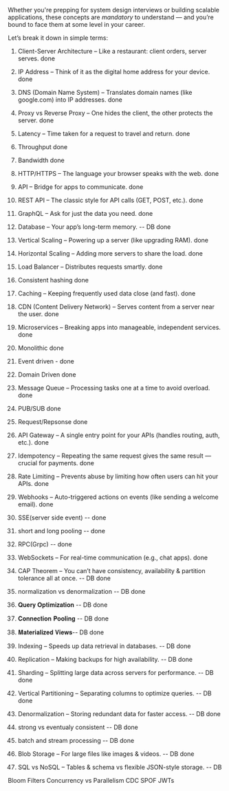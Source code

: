 Whether you're prepping for system design interviews or building scalable applications, these concepts are *mandatory* to understand — and you’re bound to face them at some level in your career.

Let’s break it down in simple terms:
1. Client-Server Architecture – Like a restaurant: client orders, server serves. done
2. IP Address – Think of it as the digital home address for your device. done
3. DNS (Domain Name System) – Translates domain names (like google.com) into IP addresses. done
4. Proxy vs Reverse Proxy – One hides the client, the other protects the server. done
5. Latency – Time taken for a request to travel and return.  done
41. Throughput  done
42. Bandwidth done
6. HTTP/HTTPS – The language your browser speaks with the web. done
7. API – Bridge for apps to communicate.  done
8. REST API – The classic style for API calls (GET, POST, etc.). done
9. GraphQL – Ask for just the data you need. done 
10. Database – Your app’s long-term memory. -- DB done
12. Vertical Scaling – Powering up a server (like upgrading RAM). done
13. Horizontal Scaling – Adding more servers to share the load. done
14. Load Balancer – Distributes requests smartly. done
43. Consistent hashing done
19. Caching – Keeping frequently used data close (and fast). done
23. CDN (Content Delivery Network) – Serves content from a server near the user. done
26. Microservices – Breaking apps into manageable, independent services. done
38. Monolithic  done
39. Event driven - done
40. Domain Driven done
27. Message Queue – Processing tasks one at a time to avoid overload. done
46. PUB/SUB  done
47. Request/Repsonse done
29. API Gateway – A single entry point for your APIs (handles routing, auth, etc.). done
30. Idempotency – Repeating the same request gives the same result — crucial for payments. done
28. Rate Limiting – Prevents abuse by limiting how often users can hit your APIs. done
25. Webhooks – Auto-triggered actions on events (like sending a welcome email). done
45. SSE(server side event) -- done
46. short and long pooling -- done
44. RPC(Grpc) -- done
24. WebSockets – For real-time communication (e.g., chat apps). done
21. CAP Theorem – You can’t have consistency, availability & partition tolerance all at once. -- DB done
31. normalization vs denormalization -- DB done
35. 𝐐𝐮𝐞𝐫𝐲 𝐎𝐩𝐭𝐢𝐦𝐢𝐳𝐚𝐭𝐢𝐨𝐧 -- DB done
36. 𝐂𝐨𝐧𝐧𝐞𝐜𝐭𝐢𝐨𝐧 𝐏𝐨𝐨𝐥𝐢𝐧𝐠 -- DB done
37.  𝐌𝐚𝐭𝐞𝐫𝐢𝐚𝐥𝐢𝐳𝐞𝐝 𝐕𝐢𝐞𝐰𝐬-- DB done
15. Indexing – Speeds up data retrieval in databases. -- DB done
16. Replication – Making backups for high availability. -- DB done
17. Sharding – Splitting large data across servers for performance. -- DB done
18. Vertical Partitioning – Separating columns to optimize queries. -- DB done
20. Denormalization – Storing redundant data for faster access. -- DB done
34. strong vs eventualy consistent -- DB done
33. batch and stream processing -- DB done
22. Blob Storage – For large files like images & videos. -- DB done








11. SQL vs NoSQL – Tables & schema vs flexible JSON-style storage. -- DB


Bloom Filters
Concurrency vs Parallelism
CDC
SPOF
JWTs

